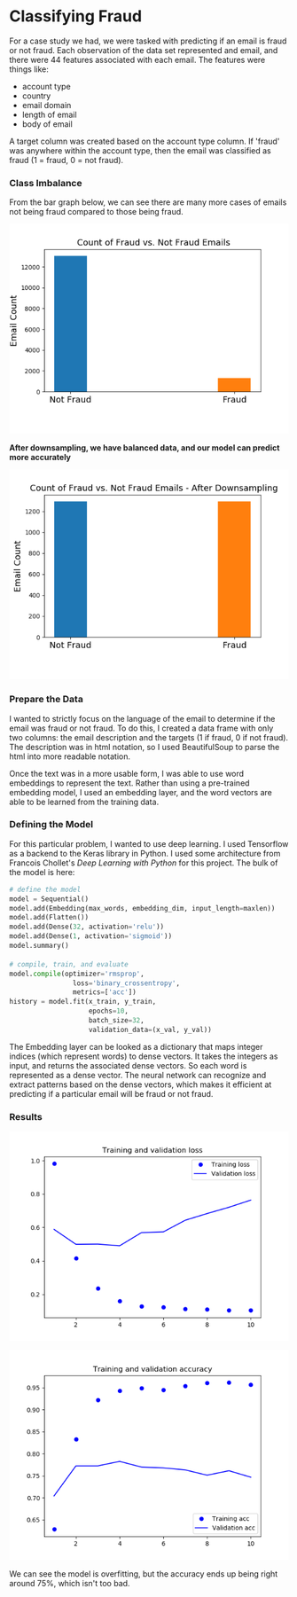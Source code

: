 # Classifying Fraud

For a case study we had, we were tasked with predicting if an email is fraud or not fraud. Each observation of the data set represented and email, and there were 44 features associated with each email. The features were things like:

* account type
* country
* email domain
* length of email
* body of email

A target column was created based on the account type column. If 'fraud' was anywhere within the account type, then the email was classified as fraud (1 = fraud, 0 = not fraud).

### Class Imbalance

From the bar graph below, we can see there are many more cases of emails not being fraud compared to those being fraud.

![imbalanced classes](images/unbalancedfraud.png)

**After downsampling, we have balanced data, and our model can predict more accurately**

![balanced classes](images/balancedfraud.png)


### Prepare the Data

I wanted to strictly focus on the language of the email to determine if the email was fraud or not fraud. To do this, I created a data frame with only two columns: the email description and the targets (1 if fraud, 0 if not fraud). The description was in html notation, so I used BeautifulSoup to parse the html into more readable notation.

Once the text was in a more usable form, I was able to use word embeddings to represent the text. Rather than using a pre-trained embedding model, I used an embedding layer, and the word vectors are able to be learned from the training data.

### Defining the Model

For this particular problem, I wanted to use deep learning. I used Tensorflow as a backend to the Keras library in Python. I used some architecture from Francois Chollet's *Deep Learning with Python* for this project. The bulk of the model is here:

```python
# define the model
model = Sequential()
model.add(Embedding(max_words, embedding_dim, input_length=maxlen))
model.add(Flatten())
model.add(Dense(32, activation='relu'))
model.add(Dense(1, activation='sigmoid'))
model.summary()

# compile, train, and evaluate
model.compile(optimizer='rmsprop',
                loss='binary_crossentropy',
                metrics=['acc'])
history = model.fit(x_train, y_train,
                    epochs=10,
                    batch_size=32,
                    validation_data=(x_val, y_val))
```

The Embedding layer can be looked as a dictionary that maps integer indices (which represent words) to dense vectors. It takes the integers as input, and returns the associated dense vectors. So each word is represented as a dense vector. The neural network can recognize and extract patterns based on the dense vectors, which makes it efficient at predicting if a particular email will be fraud or not fraud.

### Results

![loss](images/train_val_loss.png)

![accuracy](images/train_val_acc.png)

We can see the model is overfitting, but the accuracy ends up being right around 75%, which isn't too bad. 
